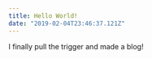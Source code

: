 ```yaml
---
title: Hello World!
date: "2019-02-04T23:46:37.121Z"
---
```


I finally pull the trigger and made a blog!